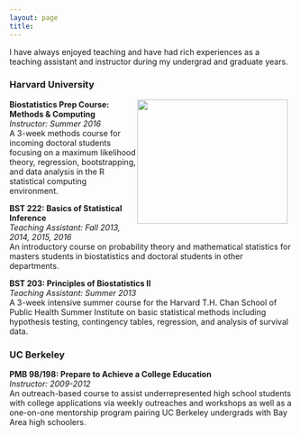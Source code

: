 ```yaml
---
layout: page
title: 
---
```


I have always enjoyed teaching and have had rich experiences as a teaching assistant and instructor during my undergrad and graduate years.

### Harvard University ###
<img src="https://jgrons.github.io/img/me_teaching.jpg"
     style="float: right; margin-right: 10px;"
     width="267" height="220" />
**Biostatistics Prep Course: Methods & Computing**   
*Instructor: Summer 2016*    
A 3-week methods course for incoming doctoral students focusing on a maximum likelihood theory, regression, bootstrapping, and data analysis in the R statistical computing environment.


**BST 222: Basics of Statistical Inference**   
*Teaching Assistant: Fall 2013, 2014, 2015, 2016*    
An introductory course on probability theory and mathematical statistics for masters students in biostatistics and doctoral students in other departments.

**BST 203: Principles of Biostatistics II**   
*Teaching Assistant: Summer 2013*    
A 3-week intensive summer course for the Harvard T.H. Chan School of Public Health Summer Institute on basic statistical methods including hypothesis testing, contingency tables, regression, and analysis of survival data. 
	
### UC Berkeley ###
**PMB 98/198: Prepare to Achieve a College Education**   
*Instructor: 2009-2012*    
An outreach-based course to assist underrepresented high school students with college applications via weekly outreaches and workshops as well as a one-on-one mentorship program pairing UC Berkeley undergrads with Bay Area high schoolers.
